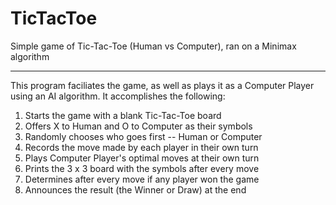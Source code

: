 # TicTacToe
Simple game of Tic-Tac-Toe (Human vs Computer), ran on a Minimax algorithm

---

This program faciliates the game, as well as plays it as a Computer Player using an AI algorithm. It accomplishes the following:

1) Starts the game with a blank Tic-Tac-Toe board
2) Offers X to Human and O to Computer as their symbols
3) Randomly chooses who goes first -- Human or Computer
4) Records the move made by each player in their own turn
5) Plays Computer Player's optimal moves at their own turn
6) Prints the 3 x 3 board with the symbols after every move
7) Determines after every move if any player won the game
8) Announces the result (the Winner or Draw) at the end

